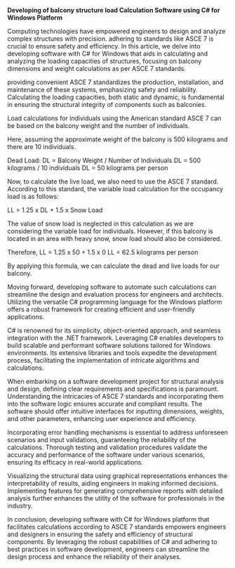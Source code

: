**Developing of balcony structure load Calculation Software using C# for Windows Platform**





Computing technologies have empowered engineers to design and analyze complex structures with precision. adhering to standards like ASCE 7 is crucial to ensure safety and efficiency. In this article, we delve into developing software with C# for Windows that aids in calculating and analyzing the loading capacities of structures, focusing on balcony dimensions and weight calculations as per ASCE 7 standards.

providing convenient  ASCE 7 standardizes the production, installation, and maintenance of these systems, emphasizing safety and reliability. Calculating the loading capacities, both static and dynamic, is fundamental in ensuring the structural integrity of components such as balconies.


Load calculations for individuals using the American standard ASCE 7 can be based on the balcony weight and the number of individuals.

Here, assuming the approximate weight of the balcony is 500 kilograms and there are 10 individuals.

Dead Load:
DL = Balcony Weight / Number of Individuals
DL = 500 kilograms / 10 individuals
DL = 50 kilograms per person

Now, to calculate the live load, we also need to use the ASCE 7 standard. According to this standard, the variable load calculation for the occupancy load is as follows:

LL = 1.25 x DL + 1.5 x Snow Load

The value of snow load is neglected in this calculation as we are considering the variable load for individuals. However, if this balcony is located in an area with heavy snow, snow load should also be considered.

Therefore,
LL = 1.25 x 50 + 1.5 x 0
LL = 62.5 kilograms per person

By applying this formula, we can calculate the dead and live loads for our balcony.


Moving forward, developing software to automate such calculations can streamline the design and evaluation process for engineers and architects. Utilizing the versatile C# programming language for the Windows platform offers a robust framework for creating efficient and user-friendly applications.

C# is renowned for its simplicity, object-oriented approach, and seamless integration with the .NET framework. Leveraging C# enables developers to build scalable and performant software solutions tailored for Windows environments. Its extensive libraries and tools expedite the development process, facilitating the implementation of intricate algorithms and calculations.

When embarking on a software development project for structural analysis and design, defining clear requirements and specifications is paramount. Understanding the intricacies of ASCE 7 standards and incorporating them into the software logic ensures accurate and compliant results. The software should offer intuitive interfaces for inputting dimensions, weights, and other parameters, enhancing user experience and efficiency.

Incorporating error handling mechanisms is essential to address unforeseen scenarios and input validations, guaranteeing the reliability of the calculations. Thorough testing and validation procedures validate the accuracy and performance of the software under various scenarios, ensuring its efficacy in real-world applications.

Visualizing the structural data using graphical representations enhances the interpretability of results, aiding engineers in making informed decisions. Implementing features for generating comprehensive reports with detailed analysis further enhances the utility of the software for professionals in the industry.

In conclusion, developing software with C# for Windows platform that facilitates calculations according to ASCE 7 standards empowers engineers and designers in ensuring the safety and efficiency of structural components. By leveraging the robust capabilities of C# and adhering to best practices in software development, engineers can streamline the design process and enhance the reliability of their analyses.
